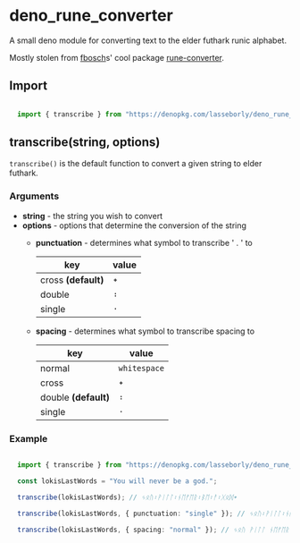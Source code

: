 # deno_rune_converter

A small deno module for converting text to the elder futhark runic alphabet.

Mostly stolen from [fbosch](https://github.com/fbosch)s' cool package [rune-converter](https://github.com/fbosch/rune-converter).

## Import
``` typescript

  import { transcribe } from "https://denopkg.com/lasseborly/deno_rune_converter@0.0.2/mod.ts";

```

## transcribe(string, options)
`transcribe()` is the default function to convert a given string to elder futhark.

### Arguments 
* **string** - the string you wish to convert
* **options** - options that determine the conversion of the string
    * **punctuation**  - determines what symbol to transcribe ' . ' to
    
      key | value
      ---- | -----
      cross **(default)** | ᛭
      double | ᛬
      single | ᛫
    * **spacing** - determines what symbol to transcribe spacing to
    
      key | value 
      --- | -----
      normal | `whitespace`
       cross | ᛭
      double **(default)** | ᛬
      single | ᛫

### Example
``` typescript

  import { transcribe } from "https://denopkg.com/lasseborly/deno_rune_converter@0.0.2/mod.ts";

  const lokisLastWords = "You will never be a god.";

  transcribe(lokisLastWords); // ᛃᛟᚢ᛬ᚹᛁᛚᛚ᛬ᚾᛖᚠᛖᚱ᛬ᛒᛖ᛬ᚨ᛬ᚷᛟᛞ᛭

  transcribe(lokisLastWords, { punctuation: "single" }); // ᛃᛟᚢ᛬ᚹᛁᛚᛚ᛬ᚾᛖᚠᛖᚱ᛬ᛒᛖ᛬ᚨ᛬ᚷᛟᛞ᛫

  transcribe(lokisLastWords, { spacing: "normal" }); // ᛃᛟᚢ ᚹᛁᛚᛚ ᚾᛖᚠᛖᚱ ᛒᛖ ᚨ ᚷᛟᛞ᛭

```